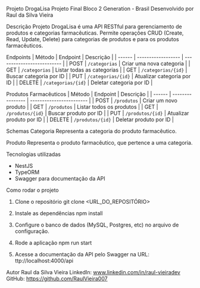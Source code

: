 Projeto DrogaLisa
Projeto Final Bloco 2 Generation - Brasil
Desenvolvido por Raul da Silva Vieira

Descrição
Projeto DrogaLisa é uma API RESTful para gerenciamento de produtos e categorias farmacêuticas. Permite operações CRUD (Create, Read, Update, Delete) para categorias de produtos e para os produtos farmacêuticos.

Endpoints
| Método | Endpoint           | Descrição                  |
| ------ | ------------------ | -------------------------- |
| POST   | `/categorias`      | Criar uma nova categoria   |
| GET    | `/categorias`      | Listar todas as categorias |
| GET    | `/categorias/{id}` | Buscar categoria por ID    |
| PUT    | `/categorias/{id}` | Atualizar categoria por ID |
| DELETE | `/categorias/{id}` | Deletar categoria por ID   |


Produtos Farmacêuticos
| Método | Endpoint         | Descrição                |
| ------ | ---------------- | ------------------------ |
| POST   | `/produtos`      | Criar um novo produto    |
| GET    | `/produtos`      | Listar todos os produtos |
| GET    | `/produtos/{id}` | Buscar produto por ID    |
| PUT    | `/produtos/{id}` | Atualizar produto por ID |
| DELETE | `/produtos/{id}` | Deletar produto por ID   |

Schemas
Categoria
Representa a categoria do produto farmacêutico.

Produto
Representa o produto farmacêutico, que pertence a uma categoria.

Tecnologias utilizadas
 - NestJS
 - TypeORM
 - Swagger para documentação da API

Como rodar o projeto
1. Clone o repositório
git clone <URL_DO_REPOSITÓRIO>

2. Instale as dependências
npm install

3. Configure o banco de dados (MySQL, Postgres, etc) no arquivo de configuração.

4. Rode a aplicação
npm run start

5. Acesse a documentação da API pelo Swagger na URL:
ttp://localhost:4000/api

Autor
Raul da Silva Vieira
LinkedIn: www.linkedin.com/in/raul-vieiradev
GitHub: https://github.com/RaulVieira007

